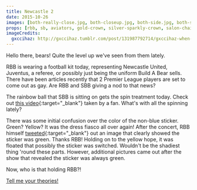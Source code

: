 ```yaml
---
title: Newcastle 2
date: 2015-10-26
images: [both-really-close.jpg, both-closeup.jpg, both-side.jpg, both-side-2.jpg, both-side-3.jpg, after.jpg]
props: [rbb, sb, aviators, gold-crown, silver-sparkly-crown, salon-chair, bondage-gear, studded-black-choker, rainbow-ball, football, football-kit, football-shoes, freddie-mustache, blue-winking-sticker, green-winking-sticker]
imageCredits:
  gxccihaz: http://gxccihaz.tumblr.com/post/131987792714/gxccihaz-when-you-get-a-selfie-with-rbb
---
```

Hello there, bears! Quite the level up we've seen from them lately.

RBB is wearing a football kit today, representing Newcastle United, Juventus, a referee, or possibly just being the uniform Build A Bear sells. There have been articles recently that 2 Premier League players are set to come out as gay. Are RBB and SBB giving a nod to that news?

The rainbow ball that SBB is sitting on gets the spin treatment today. Check out [this video](https://twitter.com/1991ftBoo/status/658741666745065472){:target="_blank"} taken by a fan. What's with all the spinning lately?

There was some initial confusion over the color of the non-blue sticker. Green? Yellow? It was the dress fiasco all over again! After the concert, RBB himself [tweeted](https://twitter.com/Rbbsbbofficial/status/658781788244975616){:target="_blank"} out an image that clearly showed the sticker was green. Thanks RBB! Holding on to the yellow hope, it was floated that possibly the sticker was switched. Wouldn't be the shadiest thing 'round these parts. However, additional pictures came out after the show that revealed the sticker was always green.

Now, who is that holding RBB?!

[Tell me your theories!]({{site.baseurl}}contribute)
